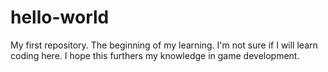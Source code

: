 # hello-world
My first repository.
The beginning of my learning.
I'm not sure if I will learn coding here.
I hope this furthers my knowledge in game development.
